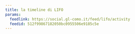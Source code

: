 ```yaml
---
title: la timeline di LIFO
params:
  feedlink: https://social.gl-como.it/feed/lifo/activity
  feedid: 512f99867182050bc0955506e9185c5e
---
```

